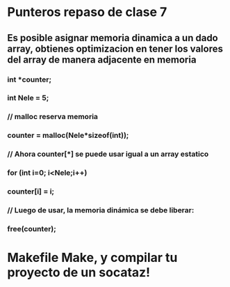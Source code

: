 # Punteros repaso de clase 7
## Es posible asignar memoria dinamica a un dado array, obtienes optimizacion en tener los valores del array de manera adjacente en memoria
### int \*counter;
### int Nele = 5;
### // malloc reserva memoria
### counter = malloc(Nele\*sizeof(int));
### // Ahora counter[\*] se puede usar igual a un array estatico
### for (int i=0; i<Nele;i++)
### 	counter[i] = i;
### // Luego de usar, la memoria dinámica se debe liberar:
### free(counter);
# Makefile Make, y compilar tu proyecto de un socataz!
# 

